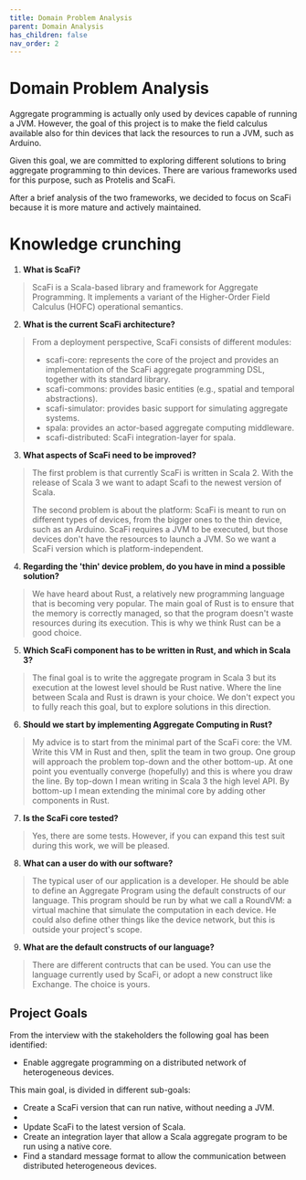 ```yaml
---
title: Domain Problem Analysis
parent: Domain Analysis
has_children: false
nav_order: 2
---
```



# Domain Problem Analysis
<!-- TODO: check if this is correct -->

Aggregate programming is actually only used by devices capable of running a JVM. 
However, the goal of this project is to make the field calculus available also for thin devices that lack the resources to run a JVM, such as Arduino.

Given this goal, we are committed to exploring different solutions to bring aggregate programming to thin devices. 
There are various frameworks used for this purpose, such as Protelis and ScaFi.

After a brief analysis of the two frameworks, we decided to focus on ScaFi because it is more mature and actively maintained.

# Knowledge crunching

1. **What is ScaFi?**

> ScaFi is a Scala-based library and framework for Aggregate Programming. 
> It implements a variant of the Higher-Order Field Calculus (HOFC) operational semantics.

2. **What is the current ScaFi architecture?**

> From a deployment perspective, ScaFi consists of different modules:
>
> - scafi-core: represents the core of the project and provides an implementation of the ScaFi aggregate programming DSL, together with its standard library.
> - scafi-commons: provides basic entities (e.g., spatial and temporal abstractions).
> - scafi-simulator: provides basic support for simulating aggregate systems.
> - spala: provides an actor-based aggregate computing middleware.
> - scafi-distributed: ScaFi integration-layer for spala.

3. **What aspects of ScaFi need to be improved?**

> The first problem is that currently ScaFi is written in Scala 2. With the release of Scala 3 we want to adapt Scafi to the newest version of Scala.
>
> The second problem is about the platform: ScaFi is meant to run on different types of devices, from the bigger ones to the thin device, such as an Arduino. ScaFi requires a JVM to be executed, but those devices don't have the resources to launch a JVM. So we want a ScaFi version which is platform-independent.

4. **Regarding the 'thin' device problem, do you have in mind a possible solution?**

> We have heard about Rust, a relatively new programming language that is becoming very popular. The main goal of Rust is to ensure that the memory is correctly managed, so that the program doesn't waste resources during its execution. 
> This is why we think Rust can be a good choice.

5. **Which ScaFi component has to be written in Rust, and which in Scala 3?**

> The final goal is to write the aggregate program in Scala 3 but its execution at the lowest level should be Rust native. Where the line between Scala and Rust is drawn is your choice.
> We don't expect you to fully reach this goal, but to explore solutions in this direction.

6. **Should we start by implementing Aggregate Computing in Rust?**

> My advice is to start from the minimal part of the ScaFi core: the VM. Write this VM in Rust and then, split the team in two group. One group will approach the problem top-down and the other bottom-up. At one point you eventually converge (hopefully) and this is where you draw the line.
> By top-down I mean writing in Scala 3 the high level API.
> By bottom-up I mean extending the minimal core by adding other components in Rust.

7. **Is the ScaFi core tested?**

> Yes, there are some tests. However, if you can expand this test suit during this work, we will be pleased.

8. **What can a user do with our software?**

> The typical user of our application is a developer. He should be able to define an Aggregate Program using the default constructs of our language. This program should be run by what we call a RoundVM: a virtual machine that simulate the computation in each device.
> He could also define other things like the device network, but this is outside your project's scope.

9. **What are the default constructs of our language?**

> There are different contructs that can be used.
> You can use the language currently used by ScaFi, or adopt a new construct like Exchange.
> The choice is yours.

## Project Goals
From the interview with the stakeholders the following goal has been identified:
- Enable aggregate programming on a distributed network of heterogeneous devices.

This main goal, is divided in different sub-goals:
- Create a ScaFi version that can run native, without needing a JVM.
- <!--TODO perchè non usiamo scala native? per com'è scritto non c'è ragione di usare rust, trovare una spiegazione che possa essere sia quella dei thin device o altro-->
- Update ScaFi to the latest version of Scala.
- Create an integration layer that allow a Scala aggregate program to be run using a native core.
- Find a standard message format to allow the communication between distributed heterogeneous devices.